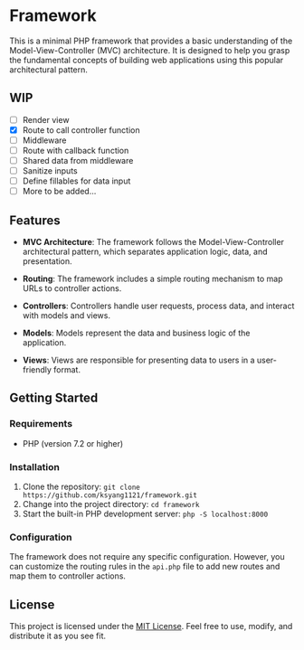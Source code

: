 # Framework

This is a minimal PHP framework that provides a basic understanding of the Model-View-Controller (MVC) architecture. It is designed to help you grasp the fundamental concepts of building web applications using this popular architectural pattern.

## WIP
- [ ] Render view
- [x] Route to call controller function
- [ ] Middleware
- [ ] Route with callback function
- [ ] Shared data from middleware
- [ ] Sanitize inputs
- [ ] Define fillables for data input
- [ ] More to be added...

## Features

- **MVC Architecture**: The framework follows the Model-View-Controller architectural pattern, which separates application logic, data, and presentation.

- **Routing**: The framework includes a simple routing mechanism to map URLs to controller actions.

- **Controllers**: Controllers handle user requests, process data, and interact with models and views.

- **Models**: Models represent the data and business logic of the application.

- **Views**: Views are responsible for presenting data to users in a user-friendly format.

## Getting Started

### Requirements

- PHP (version 7.2 or higher)

### Installation

1. Clone the repository: `git clone https://github.com/ksyang1121/framework.git`
2. Change into the project directory: `cd framework`
3. Start the built-in PHP development server: `php -S localhost:8000`

### Configuration

The framework does not require any specific configuration. However, you can customize the routing rules in the `api.php` file to add new routes and map them to controller actions.

## License

This project is licensed under the [MIT License](LICENSE). Feel free to use, modify, and distribute it as you see fit.
